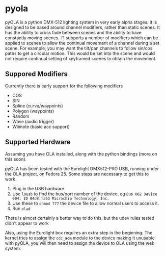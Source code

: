 # pyola

pyOLA is a python DMX-512 lighting system in very early alpha stages. It is designed to be based
around channel modifiers, rather than static scenes. It has the ability to cross fade between scenes
and the ability to have constantly moving scenes. IT supports a number of modifiers which can be applied
to scenes to allow the continual movement of a channel during a set scene. For example, you may want the
tilt/pan channels to follow sin/cos paths to get a circular motion. This would be set into the scene and
would not require continual setting of keyframed scenes to obtain the movement.

## Suppored Modifiers
Currently there is early support for the following modifiers
* COS
* SIN
* Spline (curve/waypoints)
* Polygon (waypoints)
* Random
* Wave (audio trigger)
* Wiimote (basic acc support)

## Supported Hardware
Assuming you have OLA installed, along with the python bindings (more on this soon).

pyOLA has been tested with the Eurolight DMX512-PRO USB, running under the OLA project, on Fedora 25. Some
steps are necessary to get this to work.

1) Plug in the USB hardware
2) Use ```lsusb``` to find the bus/port number of the device, eg ```Bus 002 Device 004: ID 04d8:fa63 Microchip Technology, Inc. ```
3) Use these to ```chmod 777``` the device file to allow normal users to access it.
4) Run ```olad```

There is almost certainly a better way to do this, but the udev rules tested didn't appear to work

Also, using the Eurolight box requires an extra step in the beginning. The kernel tries to assign the ```cdc_acm```
module to the device making it unusable with pyOLA, you will then need to assign the device to OLA using the web system.
